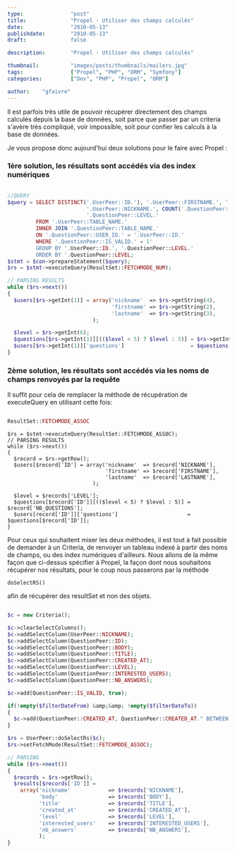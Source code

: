 ```yaml
---
type:               "post"
title:              "Propel - Utiliser des champs calculés"
date:               "2010-05-13"
publishdate:        "2010-05-13"
draft:              false

description:        "Propel - Utiliser des champs calculés"

thumbnail:          "images/posts/thumbnails/mailers.jpg"
tags:               ["Propel", "PHP", "ORM", "Symfony"]
categories:         ["Dev", "PHP", "Propel", "ORM"]

author:    "gfaivre"
---
```


Il est parfois très utile de pouvoir récupérer directement des champs calculés depuis la base de données, soit parce que passer par un criteria s'avère très compliqué, voir impossible, soit pour confier les calculs à la base de données.

Je vous propose donc aujourd'hui deux solutions pour le faire avec Propel :<!--more-->

### 1ère solution, les résultats sont accédés via des index numériques

```php

//QUERY
$query = SELECT DISTINCT('.UserPeer::ID.'), '.UserPeer::FIRSTNAME.', '.UserPeer::LASTNAME.',
                         '.UserPeer::NICKNAME.', COUNT('.QuestionPeer::ID.') AS NB_QUESTIONS,
                         '.QuestionPeer::LEVEL.'
         FROM '.UserPeer::TABLE_NAME.'
         INNER JOIN '.QuestionPeer::TABLE_NAME.'
         ON '.QuestionPeer::USER_ID.' = '.UserPeer::ID.'
         WHERE '.QuestionPeer::IS_VALID.' = 1'
         GROUP BY '.UserPeer::ID.', '.QuestionPeer::LEVEL.'
         ORDER BY '.QuestionPeer::LEVEL;
$stmt = $con->prepareStatement($query);
$rs = $stmt->executeQuery(ResultSet::FETCHMODE_NUM);

// PARSING RESULTS
while ($rs->next())
{
  $users[$rs->getInt(1)] = array('nickname'  => $rs->getString(4),
                                 'firstname' => $rs->getString(2),
                                 'lastname'  => $rs->getString(3),
                           );

  $level = $rs->getInt(6);
  $questions[$rs->getInt(1)][(($level < 5) ? $level : 5)] = $rs->getInt(5);
  $users[$rs->getInt(1)]['questions']                     = $questions[$rs->getInt(1)];
}
```


### 2ème solution, les résultats sont accédés via les noms de champs renvoyés par la requête

Il suffit pour cela de remplacer la méthode de récupération de executeQuery en utilisant cette fois:

```php

ResultSet::FETCHMODE_ASSOC
```


```
$rs = $stmt->executeQuery(ResultSet::FETCHMODE_ASSOC);
// PARSING RESULTS
while ($rs->next())
{
  $record = $rs->getRow();
  $users[$record['ID'] = array('nickname'  => $record['NICKNAME'],
                               'firstname' => $record['FIRSTNAME'],
                               'lastname'  => $record['LASTNAME'],
                           );

  $level = $records['LEVEL'];
  $questions[$record['ID']][(($level < 5) ? $level : 5)] = $record['NB_QUESTIONS'];
  $users[record['ID']]['questions']                      = $questions[$record['ID']];
}
```

Pour ceux qui souhaitent mixer les deux méthodes, il est tout à fait possible de demander à un Criteria, de renvoyer un tableau indexé à partir
des noms de champs, ou des index numériques d'ailleurs.
Nous allons de la même façon que ci-dessus spécifier à Propel, la façon dont nous souhaitons récupérer nos résultats, pour le coup nous passerons
par la méthode

```
doSelectRS()
```

afin de récupérer des resultSet et non des objets.

```php

$c = new Criteria();

$c->clearSelectColumns();
$c->addSelectColumn(UserPeer::NICKNAME);
$c->addSelectColumn(QuestionPeer::ID);
$c->addSelectColumn(QuestionPeer::BODY);
$c->addSelectColumn(QuestionPeer::TITLE);
$c->addSelectColumn(QuestionPeer::CREATED_AT);
$c->addSelectColumn(QuestionPeer::LEVEL);
$c->addSelectColumn(QuestionPeer::INTERESTED_USERS);
$c->addSelectColumn(QuestionPeer::NB_ANSWERS);

$c->add(QuestionPeer::IS_VALID, true);

if(!empty($filterDateFrom) &amp;&amp; !empty($filterDateTo))
{
  $c->add(QuestionPeer::CREATED_AT, QuestionPeer::CREATED_AT." BETWEEN '".$filterDateFrom."'AND '".$filterDateTo."'", Criteria::CUSTOM);
}

$rs = UserPeer::doSelectRs($c);
$rs->setFetchMode(ResultSet::FETCHMODE_ASSOC);

// PARSING
while ($rs->next())
{
  $records = $rs->getRow();
  $results[$records['ID']] =
    array('nickname'            => $records['NICKNAME'],
          'body'                => $records['BODY'],
          'title'               => $records['TITLE'],
          'created_at'          => $records['CREATED_AT'],
          'level'               => $records['LEVEL'],
          'interested_users'    => $records['INTERESTED_USERS'],
          'nb_answers'          => $records['NB_ANSWERS'],
          );
}
```
